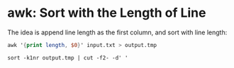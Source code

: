 # awk: Sort with the Length of Line

The idea is append line length as the first column, and sort with line length:

  ```awk
awk '{print length, $0}' input.txt > output.tmp
  ```

  ```console
sort -k1nr output.tmp | cut -f2- -d' '
  ```

